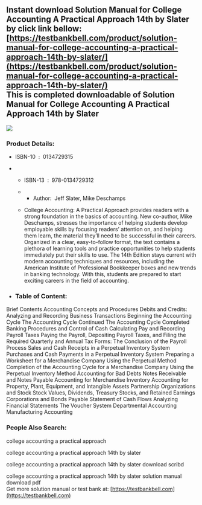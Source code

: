 Instant download **Solution Manual for College Accounting A Practical Approach 14th by Slater** by click link bellow:  
[https://testbankbell.com/product/solution-manual-for-college-accounting-a-practical-approach-14th-by-slater/](https://testbankbell.com/product/solution-manual-for-college-accounting-a-practical-approach-14th-by-slater/)  
This is completed downloadable of Solution Manual for College Accounting A Practical Approach 14th by Slater
------------------------------------------------------------------------------------------------------------


![](https://testbankbell.com/wp-content/uploads/2023/05/41anrK-s6vL._SX387_BO1204203200_.jpg)
### Product Details:


* ISBN-10 ‏ : ‎ 0134729315
* * ISBN-13 ‏ : ‎ 978-0134729312
  * * Author:  Jeff Slater, Mike Deschamps
   
  * College Accounting: A Practical Approach provides readers with a strong foundation in the basics of accounting. New co-author, Mike Deschamps, stresses the importance of helping students develop employable skills by focusing readers’ attention on, and helping them learn, the material they’ll need to be successful in their careers. Organized in a clear, easy-to-follow format, the text contains a plethora of learning tools and practice opportunities to help students immediately put their skills to use. The 14th Edition stays current with modern accounting techniques and resources, including the American Institute of Professional Bookkeeper boxes and new trends in banking technology. With this, students are prepared to start exciting careers in the field of accounting.
 
* ### Table of Content:

Brief Contents Accounting Concepts and Procedures Debits and Credits: Analyzing and Recording Business Transactions Beginning the Accounting Cycle The Accounting Cycle Continued The Accounting Cycle Completed Banking Procedures and Control of Cash Calculating Pay and Recording Payroll Taxes Paying the Payroll, Depositing Payroll Taxes, and Filing the Required Quarterly and Annual Tax Forms: The Conclusion of the Payroll Process Sales and Cash Receipts in a Perpetual Inventory System Purchases and Cash Payments in a Perpetual Inventory System Preparing a Worksheet for a Merchandise Company Using the Perpetual Method Completion of the Accounting Cycle for a Merchandise Company Using the Perpetual Inventory Method Accounting for Bad Debts Notes Receivable and Notes Payable Accounting for Merchandise Inventory Accounting for Property, Plant, Equipment, and Intangible Assets Partnership Organizations and Stock Stock Values, Dividends, Treasury Stocks, and Retained Earnings Corporations and Bonds Payable Statement of Cash Flows Analyzing Financial Statements The Voucher System Departmental Accounting Manufacturing Accounting


 ### People Also Search:


 college accounting a practical approach

 college accounting a practical approach 14th by slater

 college accounting a practical approach 14th by slater download scribd

 college accounting a practical approach 14th by slater solution manual download pdf  
  Get more solution manual or test bank at: [https://testbankbell.com](https://testbankbell.com)
